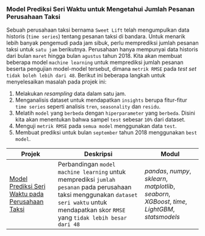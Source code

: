 ### Model Prediksi Seri Waktu untuk Mengetahui Jumlah Pesanan Perusahaan Taksi

Sebuah perusahaan taksi bernama `Sweet Lift` telah mengumpulkan data historis (`time series`) tentang pesanan taksi di bandara. Untuk menarik lebih banyak pengemudi pada jam sibuk, perlu memprediksi jumlah pesanan taksi untuk `satu jam` berikutnya. Perusahaan hanya mempunyai data historis dari bulan `maret` hingga bulan `agustus` tahun 2018. Kita akan membuat beberapa model `machine learning` untuk memprediksi jumlah pesanan beserta pengujian model-model tersebut, dimana `metrik RMSE` pada *test set* `tidak boleh lebih dari 48`. Berikut ini beberapa langkah untuk menyelesaikan masalah pada projek ini:
1. Melakukan *resampling* data dalam satu jam.
2. Menganalisis dataset untuk mendapatkan `insights` berupa fitur-fitur `time series` seperti analisis `tren`, `seasonality` dan `residu`.
3.  Melatih `model` yang `berbeda` dengan `hiperparameter` yang `berbeda`. Disini kita akan menentukan bahwa sampel `test` sebesar `10%` dari dataset.
4. Menguji `metrik RMSE` pada `semua model` menggunakan data `test`.
5. Membuat prediksi untuk bulan `september` tahun 2018 menggunakan `best model`.

| Projek | Deskripsi | Modul |
| ------- | ------- | ------- |
| [Model Prediksi Seri Waktu pada Perusahaan Taksi](https://github.com/fuadraharjo/TripleTen_IND/blob/main/Projek-11%20-%20Model%20Prediksi%20Seri%20Waktu%20pada%20Perusahaan%20Taksi/Model%20prediksi%20seri%20waktu%20untuk%20mengetahui%20jumlah%20pesanan%20perusahaan%20taksi.ipynb) | Perbandingan `model machine learning` untuk memprediksi `jumlah pesanan` pada perusahaan taksi menggunakan `dataset seri waktu` untuk mendapatkan skor `RMSE` yang `tidak lebih besar dari 48` | *pandas*, *numpy*, *sklearn*, *matplotlib*, *seaborn*, *XGBoost*, *time*, *LightGBM*, *statsmodels* |